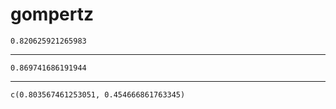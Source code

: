 # gompertz

    0.820625921265983

---

    0.869741686191944

---

    c(0.803567461253051, 0.454666861763345)


